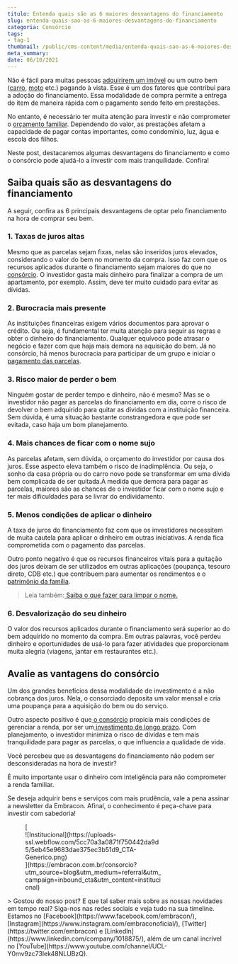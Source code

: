 ```yaml
---
titulo: Entenda quais são as 6 maiores desvantagens do financiamento
slug: entenda-quais-sao-as-6-maiores-desvantagens-do-financiamento
categoria: Consórcio
tags:
- tag-1
thumbnail: /public/cms-content/media/entenda-quais-sao-as-6-maiores-desvantagens-do-financiamento.jpg
meta_summary: 
date: 06/10/2021
---
```

Não é fácil para muitas pessoas [adquirirem um imóvel](https://www.embracon.com.br/blog/8-dicas-compra-primeiro-imovel) ou um outro bem ([carro](https://www.embracon.com.br/consorcio-de-carros), [moto](https://www.embracon.com.br/consorcio-motos) etc.) pagando à vista. Esse é um dos fatores que contribui para a adoção do financiamento. Essa modalidade de compra permite a entrega do item de maneira rápida com o pagamento sendo feito em prestações.

No entanto, é necessário ter muita atenção para investir e não comprometer o [orçamento familiar](https://www.embracon.com.br/blog/aprenda-como-montar-um-orcamento-familiar-em-5-passos). Dependendo do valor, as prestações afetam a capacidade de pagar contas importantes, como condomínio, luz, água e escola dos filhos.

Neste post, destacaremos algumas desvantagens do financiamento e como o consórcio pode ajudá-lo a investir com mais tranquilidade. Confira!

Saiba quais são as desvantagens do financiamento
------------------------------------------------

A seguir, confira as 6 principais desvantagens de optar pelo financiamento na hora de comprar seu bem.

### 1. Taxas de juros altas

Mesmo que as parcelas sejam fixas, nelas são inseridos juros elevados, considerando o valor do bem no momento da compra. Isso faz com que os recursos aplicados durante o financiamento sejam maiores do que no [consórcio](https://www.embracon.com.br/blog/consorcio-nao-tem-juros-entenda). O investidor gasta mais dinheiro para finalizar a compra de um apartamento, por exemplo. Assim, deve ter muito cuidado para evitar as dívidas.

### 2. Burocracia mais presente

As instituições financeiras exigem vários documentos para aprovar o crédito. Ou seja, é fundamental ter muita atenção para seguir as regras e obter o dinheiro do financiamento. Qualquer equívoco pode atrasar o negócio e fazer com que haja mais demora na aquisição do bem. Já no consórcio, há menos burocracia para participar de um grupo e iniciar o[ pagamento das parcelas](https://www.embracon.com.br/blog/como-e-feito-o-pagamento-da-parcela-do-consorcio).

### 3. Risco maior de perder o bem

Ninguém gostar de perder tempo e dinheiro, não é mesmo? Mas se o investidor não pagar as parcelas do financiamento em dia, corre o risco de devolver o bem adquirido para quitar as dívidas com a instituição financeira. Sem dúvida, é uma situação bastante constrangedora e que pode ser evitada, caso haja um bom planejamento.

### 4. Mais chances de ficar com o nome sujo

As parcelas afetam, sem dúvida, o orçamento do investidor por causa dos juros. Esse aspecto eleva também o risco de inadimplência. Ou seja, o sonho da casa própria ou do carro novo pode se transformar em uma dívida bem complicada de ser quitada.À medida que demora para pagar as parcelas, maiores são as chances de o investidor ficar com o nome sujo e ter mais dificuldades para se livrar do endividamento.

### 5. Menos condições de aplicar o dinheiro

A taxa de juros do financiamento faz com que os investidores necessitem de muita cautela para aplicar o dinheiro em outras iniciativas. A renda fica comprometida com o pagamento das parcelas.

Outro ponto negativo é que os recursos financeiros vitais para a quitação dos juros deixam de ser utilizados em outras aplicações (poupança, tesouro direto, CDB etc.) que contribuem para aumentar os rendimentos e o [patrimônio da família](https://www.embracon.com.br/blog/e-possivel-aumentar-o-patrimonio-saiba-aqui).

> Leia também:[ Saiba o que fazer para limpar o nome.](https://www.embracon.com.br/blog/saiba-o-que-fazer-para-limpar-o-nome)

### 6. Desvalorização do seu dinheiro

O valor dos recursos aplicados durante o financiamento será superior ao do bem adquirido no momento da compra. Em outras palavras, você perdeu dinheiro e oportunidades de usá-lo para fazer atividades que proporcionam muita alegria (viagens, jantar em restaurantes etc.).

Avalie as vantagens do consórcio
--------------------------------

Um dos grandes benefícios dessa modalidade de investimento é a não cobrança dos juros. Nela, o consorciado deposita um valor mensal e cria uma poupança para a aquisição do bem ou do serviço.

Outro aspecto positivo é que[ o consórcio](https://www.embracon.com.br/blog/confira-10-vantagens-indiscutiveis-do-consorcio) propicia mais condições de gerenciar a renda, por ser um<a href=""> investimento de longo prazo</a>. Com planejamento, o investidor minimiza o risco de dívidas e tem mais tranquilidade para pagar as parcelas, o que influencia a qualidade de vida.

Você percebeu que as desvantagens do financiamento não podem ser desconsideradas na hora de investir?

É muito importante usar o dinheiro com inteligência para não comprometer a renda familiar.

Se deseja adquirir bens e serviços com mais prudência, vale a pena assinar a newsletter da Embracon. Afinal, o conhecimento é peça-chave para investir com sabedoria!

<figure class="w-richtext-figure-type-image w-richtext-align-center" style="max-width:310px">[<div>![Institucional](https://uploads-ssl.webflow.com/5cc70a3a0871f750442da9d5/5eb45e9683dae375ec3b51d9_CTA-Generico.png)</div>](https://embracon.com.br/consorcio?utm_source=blog&utm_medium=referral&utm_campaign=inbound_cta&utm_content=institucional)</figure>> Gostou do nosso post? E que tal saber mais sobre as nossas novidades em tempo real? Siga-nos nas redes sociais e veja tudo na sua timeline. Estamos no [Facebook](https://www.facebook.com/embracon/), [Instagram](https://www.instagram.com/embraconoficial/), [Twitter](https://twitter.com/embracon) e [LinkedIn](https://www.linkedin.com/company/1018875/), além de um canal incrível no [YouTube](https://www.youtube.com/channel/UCL-Y0mv9zc73Iek48NLUBzQ).

